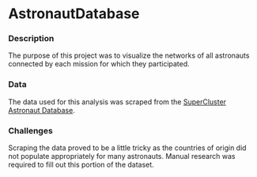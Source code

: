# AstronautDatabase

### Description

The purpose of this project was to visualize the networks of all astronauts connected by each mission for which they participated.  

### Data

The data used for this analysis was scraped from the [SuperCluster Astronaut Database](https://www.supercluster.com/astronauts).


### Challenges

Scraping the data proved to be a little tricky as the countries of origin did not populate appropriately for many astronauts.  Manual research was required to fill out this portion of the dataset.
